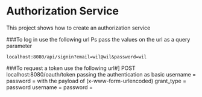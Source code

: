 # Authorization Service

This project shows how to create an authorization service


###To log in use the following url
Ps pass the values on the url as a query parameter

    localhost:8080/api/signin?email=wil@wil&password=wil


###To request a token use the following url#]
    POST localhost:8080/oauth/token
    passing the authentication as basic
        username = <clientId>
        password = <clientSecret>
     with the payload of  (x-www-form-urlencoded)
        grant_type = password
        username = <username>
        password = <password>
